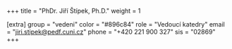 +++
title = "PhDr. Jiří Štípek, Ph.D."
weight = 1

[extra]
group = "vedeni"
color = "#896c84"
role = "Vedoucí katedry"
email = "jiri.stipek@pedf.cuni.cz"
phone = "+420 221 900 327"
sis = "02869"
+++
